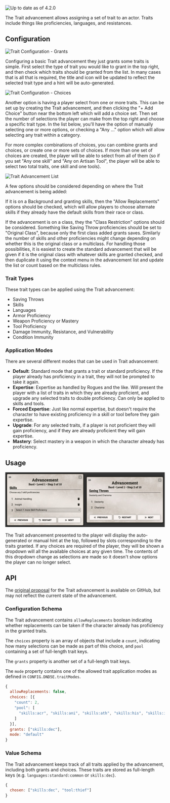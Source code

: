 ![Up to date as of 4.2.0](https://img.shields.io/static/v1?label=dnd5e&message=4.2.0&color=informational)

The Trait advancement allows assigning a set of trait to an actor. Traits include things like proficiencies, languages, and resistances.

## Configuration

![Trait Configuration - Grants](https://raw.githubusercontent.com/foundryvtt/dnd5e/publish-wiki/wiki/images/advancement/trait-configuration-grants.jpg)

Configuring a basic Trait advancement they just grants some traits is simple. First select the type of trait you would like to grant in the top right, and then check which traits should be granted from the list. In many cases that is all that is required, the title and icon will be updated to reflect the selected trait type and a hint will be auto-generated.

![Trait Configuration - Choices](https://raw.githubusercontent.com/foundryvtt/dnd5e/publish-wiki/wiki/images/advancement/trait-configuration-choices.jpg)

Another option is having a player select from one or more traits. This can be set up by creating the Trait advancement, and then clicking the "+ Add Choice" button near the bottom left which will add a choice set. Then set the number of selections the player can make from the top right and choose a specific trait type. In the list below, you'll have the option of manually selecting one or more options, or checking a "Any …" option which will allow selecting any trait within a category.

For more complex combinations of choices, you can combine grants and choices, or create one or more sets of choices. If more than one set of choices are created, the player will be able to select from all of them (so if you set "Any one skill" and "Any on Artisan Tool", the player will be able to select two total traits, one skill and one tools).

![Trait Advancement List](https://raw.githubusercontent.com/foundryvtt/dnd5e/publish-wiki/wiki/images/advancement/trait-advancement-list.jpg)

A few options should be considered depending on where the Trait advancement is being added:

If it is on a Background and granting skills, then the "Allow Replacements" options should be checked, which will allow players to choose alternate skills if they already have the default skills from their race or class.

If the advancement is on a class, they the "Class Restriction" options should be considered. Something like Saving Throw proficiencies should be set to "Original Class", because only the first class added grants saves. Similarly the number of skills and other proficiencies might change depending on whether this is the original class or a multiclass. For handling those possibilities, it is easiest to create the standard advancement that will be given if it is the original class with whatever skills are granted checked, and then duplicate it using the context menu in the advancement list and update the list or count based on the multiclass rules.

### Trait Types
These trait types can be applied using the Trait advancement:
- Saving Throws
- Skills
- Languages
- Armor Proficiency
- Weapon Proficiency or Mastery
- Tool Proficiency
- Damage Immunity, Resistance, and Vulnerability
- Condition Immunity

### Application Modes
There are several different modes that can be used in Trait advancement:
- **Default**: Standard mode that grants a trait or standard proficiency. If the player already has proficiency in a trait, they will not be prompted to take it again.
- **Expertise**: Expertise as handled by Rogues and the like. Will present the player with a list of traits in which they are already proficient, and upgrade any selected traits to double proficiency. Can only be applied to skills and tools.
- **Forced Expertise**: Just like normal expertise, but doesn't require the character to have existing proficiency in a skill or tool before they gain expertise.
- **Upgrade**: For any selected traits, if a player is not proficient they will gain proficiency, and if they are already proficient they will gain expertise.
- **Mastery**: Select mastery in a weapon in which the character already has proficiency.

## Usage

![Trait Flow](https://raw.githubusercontent.com/foundryvtt/dnd5e/publish-wiki/wiki/images/advancement/trait-flow.jpg)

The Trait advancement presented to the player will display the auto-generated or manual hint at the top, followed by slots corresponding to the traits granted. If any choices are required of the player, they will be shown a dropdown will all the available choices at any given time. The contents of this dropdown change as selections are made so it doesn't show options the player can no longer select.

## API

The [original proposal](https://github.com/foundryvtt/dnd5e/issues/1405) for the Trait advancement is available on GitHub, but may not reflect the current state of the advancement.

### Configuration Schema

The Trait advancement contains `allowReplacements` boolean indicating whether replacements can be taken if the character already has proficiency in the granted traits.

The `choices` property is an array of objects that include a `count`, indicating how many selections can be made as part of this choice, and `pool` containing a set of full-length trait keys.

The `grants` property is another set of a full-length trait keys.

The `mode` property contains one of the allowed trait application modes as defined in `CONFIG.DND5E.traitModes`.

```javascript
{
  allowReplacements: false,
  choices: [{
    "count": 2,
    "pool": [
      "skills:acr", "skills:ani", "skills:ath", "skills:his", "skills:ins", "skills:itm", "skills:prc", "skills:sur"
    ]
  }],
  grants: ["skills:dec"],
  mode: "default"
}
```

### Value Schema

The Trait advancement keeps track of all traits applied by the advancement, including both grants and choices. These traits are stored as full-length keys (e.g. `languages:standard:common` or `skills:dec`).

```javascript
{
  chosen: ["skills:dec", "tool:thief"]
}
```
